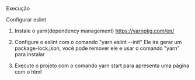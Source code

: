 Execução

Configurar eslint

1. Instale o yarn(dependency management)
   https://yarnpkg.com/en/

2. Configure o eslint com o comando "yarn eslint --init"
   Ele ira gerar um package-lock.json, você pode remover ele e usar o comando "yarn" para instalar

3. Execute o projeto com o comando yarn start para apresenta uma página com o html
